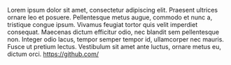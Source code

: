 Lorem ipsum dolor sit amet, consectetur adipiscing elit. Praesent ultrices ornare leo et posuere. Pellentesque metus augue, commodo et nunc a, tristique congue ipsum. Vivamus feugiat tortor quis velit imperdiet consequat. Maecenas dictum efficitur odio, nec blandit sem pellentesque non. Integer odio lacus, tempor semper tempor id, ullamcorper nec mauris. Fusce ut pretium lectus. Vestibulum sit amet ante luctus, ornare metus eu, dictum orci. https://github.com/
